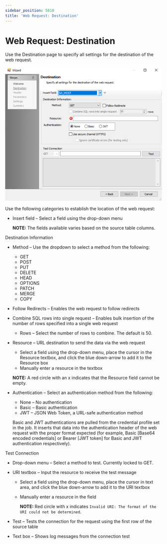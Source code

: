 ```yaml
---
sidebar_position: 5810
title: 'Web Request: Destination'
---
```


# Web Request: Destination

Use the Destination page to specify all settings for the destination of the web request.

![Web Request Action Module Wizard Destination page](../../../../../../../static/images/AccessAnalyzer_12.0/Content/Resources/Images/EnterpriseAuditor/Admin/Action/WebRequest/Destination.png "Web Request Action Module Wizard Destination page")

Use the following categories to establish the location of the web request:

* Insert field – Select a field using the drop-down menu

  **NOTE:** The fields available varies based on the source table columns.

Destination Information

* Method – Use the dropdown to select a method from the following:

  * GET
  * POST
  * PUT
  * DELETE
  * HEAD
  * OPTIONS
  * PATCH
  * MERGE
  * COPY
* Follow Redirects – Enables the web request to follow redirects
* Combine SQL rows into single request – Enables bulk insertion of the number of rows specified into a single web request

  * Rows – Select the number of rows to combine. The default is 50.
* Resource – URL destination to send the data via the web request

  * Select a field using the drop-down menu, place the cursor in the Resource textbox, and click the blue down-arrow to add it to the Resource box
  * Manually enter a resource in the textbox

  **NOTE:** A red circle with an x indicates that the Resource field cannot be empty.
* Authentication – Select an authentication method from the following:

  * None – No authentication
  * Basic – Basic authentication
  * JWT – JSON Web Token, a URL-safe authentication method

  Basic and JWT authentications are pulled from the credential profile set in the job. It inserts that data into the authentication header of the web request with the proper format expected (for example, Basic [Base64 encoded credentials] or Bearer [JWT token] for Basic and JWT authentication respectively).

Test Connection

* Drop-down menu – Select a method to test. Currently locked to GET.
* URI textbox – Input the resource to receive the test message

  * Select a field using the drop-down menu, place the cursor in text area, and click the blue down-arrow to add it to the URI textbox
  * Manually enter a resource in the field

    **NOTE:** Red circle with x indicates `Invalid URI: The format of the URI could not be determined`.
* Test – Tests the connection for the request using the first row of the source table
* Text box – Shows log messages from the connection test